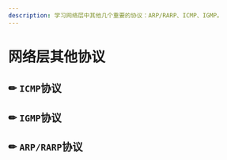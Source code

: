 ```yaml
---
description: 学习网络层中其他几个重要的协议：ARP/RARP、ICMP、IGMP。
---
```


# 网络层其他协议

## ✏ `ICMP`协议

## ✏ `IGMP`协议

## ✏ `ARP/RARP`协议


